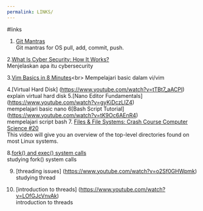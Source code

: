 ```yaml
---
permalink: LINKS/
---
```


#links

1. [Git Mantras](https://osp4diss.vlsm.org/osp-119.html)<br>
Git mantras for OS pull, add, commit, push.

2.[What Is Cyber Security: How It Works?](https://youtu.be/inWWhr5tnEA?feature=shared)<br>
Menjelaskan apa itu cybersecurity 
 
3.[Vim Basics in 8 Minutes](https://youtu.be/ggSyF1SVFr4?si=J8_XKPxVu63ntte_)<br> 
Mempelajari basic dalam vi/vim

4.[Virtual Hard Disk] (https://www.youtube.com/watch?v=tTBt7_aACPI)<br>
explain virtual hard disk
5.[Nano Editor Fundamentals] (https://www.youtube.com/watch?v=gyKiDczLIZ4) <br>
mempelajari basic nano
6[Bash Script Tutorial] (https://www.youtube.com/watch?v=tK9Oc6AEnR4) <br>
mempelajari script bash
7. [Files & File Systems: Crash Course Computer Science #20](https://www.youtube.com/watch?v=KN8YgJnShPM) <br>
This video will give you an overview of the top-level directories found on most Linux systems.

8.[fork() and exec() system calls](https://www.youtube.com/watch?v=IFEFVXvjiHY)<br>
studying fork() system calls

9. [threading issues] (https://www.youtube.com/watch?v=o2Sf0GHWpmk) <br>
studying thread

10. [introduction to threads] (https://www.youtube.com/watch?v=LOfGJcVnvAk) <br>
introduction to threads

